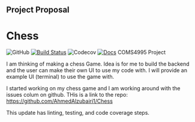 Project Proposal
----------------

# Chess
![GitHub](https://img.shields.io/github/license/AhmedAlzubairi1/COMS4995?style=plastic)
[![Build Status](https://travis-ci.org/AhmedAlzubairi1/Chess.svg?branch=master)](https://travis-ci.org/AhmedAlzubairi1/Chess)
![Codecov](https://img.shields.io/codecov/c/github/AhmedAlzubairi1/Chess)
[![Docs](https://img.shields.io/readthedocs/chess.svg)](https://chess1.readthedocs.io)
COMS4995 Project

I am thinking of making a chess Game.
Idea is for me to build the backend and the user can make their own UI to use my code with.
I will provide an example UI (terminal) to use the game with.


I started working on my chess game and I am working around with the issues colum on github. THis is a link to the repo:
https://github.com/AhmedAlzubairi1/Chess


This update has linting, testing, and code coverage steps.

